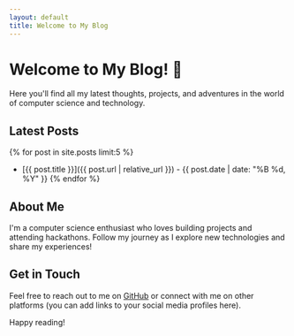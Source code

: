 ```yaml
---
layout: default
title: Welcome to My Blog
---
```


# Welcome to My Blog! 🚀

Here you'll find all my latest thoughts, projects, and adventures in the world of computer science and technology.

## Latest Posts

{% for post in site.posts limit:5 %}
- [{{ post.title }}]({{ post.url | relative_url }}) - {{ post.date | date: "%B %d, %Y" }}
{% endfor %}

## About Me

I'm a computer science enthusiast who loves building projects and attending hackathons. Follow my journey as I explore new technologies and share my experiences!

## Get in Touch

Feel free to reach out to me on [GitHub](https://github.com/deepanshu1422) or connect with me on other platforms (you can add links to your social media profiles here).

Happy reading!
